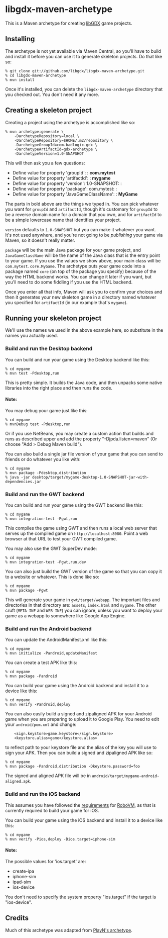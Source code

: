 # libgdx-maven-archetype

This is a Maven archetype for creating [libGDX] game projects.

## Installing

The archetype is not yet available via Maven Central, so you'll have to build and install it before
you can use it to generate skeleton projects. Do that like so:

```
% git clone git://github.com/libgdx/libgdx-maven-archetype.git
% cd libgdx-maven-archetype
% mvn install
```

Once it's installed, you can delete the `libgdx-maven-archetype` directory that you checked out.
You don't need it any more.

## Creating a skeleton project

Creating a project using the archetype is accomplished like so:

```
% mvn archetype:generate \
    -DarchetypeRepository=local \
    -DarchetypeRepository=$HOME/.m2/repository \
    -DarchetypeGroupId=com.badlogic.gdx \
    -DarchetypeArtifactId=gdx-archetype \
    -DarchetypeVersion=1.0-SNAPSHOT
```

This will then ask you a few questions:

  * Define value for property 'groupId': : **com.mytest**
  * Define value for property 'artifactId': : **mygame**
  * Define value for property 'version':  1.0-SNAPSHOT: : **<default>**
  * Define value for property 'package':  com.mytest: : **<default>**
  * Define value for property 'JavaGameClassName': : **MyGame**

The parts in bold above are the things we typed in. You can pick whatever you want for `groupId`
and `artifactId`, though it's customary for `groupId` to be a reverse domain name for a domain that
you own, and for `artifactId` to be a simple lowercase name that identifies your project. 

`version` defaults to `1.0-SNAPSHOT` but you can make it whatever you want. It's not used anywhere,
and you're not going to be _publishing_ your game via Maven, so it doesn't really matter.

`package` will be the main Java package for your game project, and `JavaGameClassName` will be the
name of the Java class that is the entry point to your game. If you use the values we show above,
your main class will be `com.mytest.core.MyGame`. The archetype puts your game code into a package
named `core` (on top of the package you specify) because of the way the HTML backend works. You can
change it later if you want, but you'll need to do some fiddling if you use the HTML backend.

Once you enter all that info, Maven will ask you to confirm your choices and then it generates your
new skeleton game in a directory named whatever you specified for `artifactId` (in our example
that's `mygame`).

## Running your skeleton project

We'll use the names we used in the above example here, so substitute in the names you actually
used.

### Build and run the Desktop backend

You can build and run your game using the Desktop backend like this:

```
% cd mygame
% mvn test -Pdesktop,run
```

This is pretty simple. It builds the Java code, and then unpacks some native libraries into the
right place and then runs the code.

#### Note:

You may debug your game just like this:

```
% cd mygame
% mvnDebug test -Pdesktop,run
```

Or if you use NetBeans, you may create a custom action that builds and runs as described upper
and add the property "-Djpda.listen=maven" (Or choose "Add > Debug Maven build").


You can also build a single jar file version of your game that you can send to friends or do
whatever you like with:

```
% cd mygame
% mvn package -Pdesktop,distribution
% java -jar desktop/target/mygame-desktop-1.0-SNAPSHOT-jar-with-dependencies.jar
```

### Build and run the GWT backend

You can build and run your game using the GWT backend like this:

```
% cd mygame
% mvn integration-test -Pgwt,run
```

This compiles the game using GWT and then runs a local web server that serves up the compiled game
on `http://localhost:8080`. Point a web browser at that URL to test your GWT compiled game.

You may also use the GWT SuperDev mode:

```
% cd mygame
% mvn integration-test -Pgwt,run,dev
```


You can also just build the GWT version of the game so that you can copy it to a website or
whatever. This is done like so:

```
% cd mygame
% mvn package -Pgwt
```

This will generate your game in `gwt/target/webapp`. The important files and directories in that
directory are: `assets`, `index.html` and `mygame`. The other cruft (`META-INF` and `WEB-INF`) you
can ignore, unless you want to deploy your game as a webapp to somewhere like Google App Engine.

### Build and run the Android backend

You can update the AndroidManifest.xml like this:

```
% cd mygame
% mvn initialize -Pandroid,updateManifest
```

You can create a test APK like this:

```
% cd mygame
% mvn package -Pandroid
```

You can build your game using the Android backend and install it to a device like this:

```
% cd mygame
% mvn verify -Pandroid,deploy
```

You can also easily build a signed and zipaligned APK for your Android game when you are preparing
to upload it to Google Play. You need to edit your `android/pom.xml` and change:

```
    <sign.keystore>game.keystore</sign.keystore>
    <keystore.alias>game</keystore.alias>
```

to reflect path to your keystore file and the alias of the key you will use to sign your APK. Then
you can build a signed and zipaligned APK like so:

```
% cd mygame
% mvn package -Pandroid,distribution -Dkeystore.password=foo
```

The signed and aligned APK file will be in `android/target/mygame-android-aligned.apk`.

### Build and run the iOS backend

This assumes you have followed the [requirements] for [RoboVM], as that is currently required to build your game for
iOS.

You can build your game using the iOS backend and install it to a device like this:

```
% cd mygame
% mvn verify -Pios,deploy -Dios.target=iphone-sim
```

#### Note:

The possible values for 'ios.target' are:
- create-ipa
- iphone-sim
- ipad-sim
- ios-device

You don't need to specify the system property "ios.target" if the target is "ios-device".


## Credits

Much of this archetype was adapted from [PlayN's archetype].

[libGDX]: http://libgdx.badlogicgames.com/
[RoboVM]: http://www.robovm.com/
[requirements]: http://www.robovm.com/docs#requirements
[PlayN's archetype]: https://github.com/threerings/playn/tree/master/archetype
